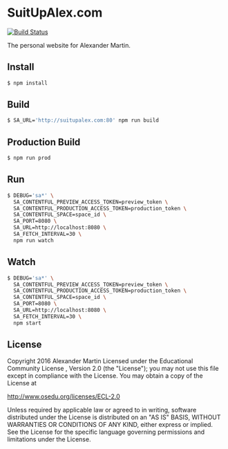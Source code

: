 # SuitUpAlex.com

[![Build Status](https://api.travis-ci.org/suitupalex/suitupalex.com.svg)](https://travis-ci.org/suitupalex/suitupalex.com)

The personal website for Alexander Martin.

## Install
```bash
$ npm install
```

## Build
```bash
$ SA_URL='http://suitupalex.com:80' npm run build
```

## Production Build
```bash
$ npm run prod
```

## Run
```bash
$ DEBUG='sa*' \
  SA_CONTENTFUL_PREVIEW_ACCESS_TOKEN=preview_token \
  SA_CONTENTFUL_PRODUCTION_ACCESS_TOKEN=production_token \
  SA_CONTENTFUL_SPACE=space_id \
  SA_PORT=8080 \
  SA_URL=http://localhost:8080 \
  SA_FETCH_INTERVAL=30 \
  npm run watch
```

## Watch
```bash
$ DEBUG='sa*' \
  SA_CONTENTFUL_PREVIEW_ACCESS_TOKEN=preview_token \
  SA_CONTENTFUL_PRODUCTION_ACCESS_TOKEN=production_token \
  SA_CONTENTFUL_SPACE=space_id \
  SA_PORT=8080 \
  SA_URL=http://localhost:8080 \
  SA_FETCH_INTERVAL=30 \
  npm start
```

## License
Copyright 2016 Alexander Martin Licensed under the Educational Community License
, Version 2.0 (the "License"); you may not use this file except in compliance
with the License. You may obtain a copy of the License at

http://www.osedu.org/licenses/ECL-2.0

Unless required by applicable law or agreed to in writing, software distributed
under the License is distributed on an "AS IS" BASIS, WITHOUT WARRANTIES OR
CONDITIONS OF ANY KIND, either express or implied. See the License for the
specific language governing permissions and limitations under the License.
